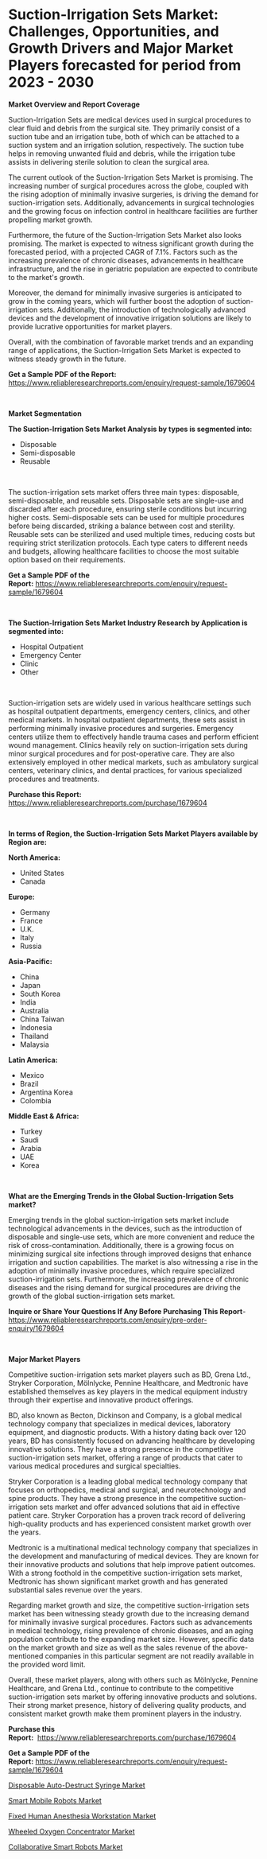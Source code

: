 <p><h1>Suction-Irrigation Sets Market: Challenges, Opportunities, and Growth Drivers and Major Market Players forecasted for period from 2023 - 2030</h1></p><p><strong>Market Overview and Report Coverage</strong></p>
<p><p>Suction-Irrigation Sets are medical devices used in surgical procedures to clear fluid and debris from the surgical site. They primarily consist of a suction tube and an irrigation tube, both of which can be attached to a suction system and an irrigation solution, respectively. The suction tube helps in removing unwanted fluid and debris, while the irrigation tube assists in delivering sterile solution to clean the surgical area.</p><p>The current outlook of the Suction-Irrigation Sets Market is promising. The increasing number of surgical procedures across the globe, coupled with the rising adoption of minimally invasive surgeries, is driving the demand for suction-irrigation sets. Additionally, advancements in surgical technologies and the growing focus on infection control in healthcare facilities are further propelling market growth.</p><p>Furthermore, the future of the Suction-Irrigation Sets Market also looks promising. The market is expected to witness significant growth during the forecasted period, with a projected CAGR of 7.1%. Factors such as the increasing prevalence of chronic diseases, advancements in healthcare infrastructure, and the rise in geriatric population are expected to contribute to the market's growth.</p><p>Moreover, the demand for minimally invasive surgeries is anticipated to grow in the coming years, which will further boost the adoption of suction-irrigation sets. Additionally, the introduction of technologically advanced devices and the development of innovative irrigation solutions are likely to provide lucrative opportunities for market players.</p><p>Overall, with the combination of favorable market trends and an expanding range of applications, the Suction-Irrigation Sets Market is expected to witness steady growth in the future.</p></p>
<p><strong>Get a Sample PDF of the Report:</strong> <a href="https://www.reliableresearchreports.com/enquiry/request-sample/1679604">https://www.reliableresearchreports.com/enquiry/request-sample/1679604</a></p>
<p>&nbsp;</p>
<p><strong>Market Segmentation</strong></p>
<p><strong>The Suction-Irrigation Sets Market Analysis by types is segmented into:</strong></p>
<p><ul><li>Disposable</li><li>Semi-disposable</li><li>Reusable</li></ul></p>
<p>&nbsp;</p>
<p><p>The suction-irrigation sets market offers three main types: disposable, semi-disposable, and reusable sets. Disposable sets are single-use and discarded after each procedure, ensuring sterile conditions but incurring higher costs. Semi-disposable sets can be used for multiple procedures before being discarded, striking a balance between cost and sterility. Reusable sets can be sterilized and used multiple times, reducing costs but requiring strict sterilization protocols. Each type caters to different needs and budgets, allowing healthcare facilities to choose the most suitable option based on their requirements.</p></p>
<p><strong>Get a Sample PDF of the Report:</strong>&nbsp;<a href="https://www.reliableresearchreports.com/enquiry/request-sample/1679604">https://www.reliableresearchreports.com/enquiry/request-sample/1679604</a></p>
<p>&nbsp;</p>
<p><strong>The Suction-Irrigation Sets Market Industry Research by Application is segmented into:</strong></p>
<p><ul><li>Hospital Outpatient</li><li>Emergency Center</li><li>Clinic</li><li>Other</li></ul></p>
<p>&nbsp;</p>
<p><p>Suction-irrigation sets are widely used in various healthcare settings such as hospital outpatient departments, emergency centers, clinics, and other medical markets. In hospital outpatient departments, these sets assist in performing minimally invasive procedures and surgeries. Emergency centers utilize them to effectively handle trauma cases and perform efficient wound management. Clinics heavily rely on suction-irrigation sets during minor surgical procedures and for post-operative care. They are also extensively employed in other medical markets, such as ambulatory surgical centers, veterinary clinics, and dental practices, for various specialized procedures and treatments.</p></p>
<p><strong>Purchase this Report:</strong>&nbsp; <a href="https://www.reliableresearchreports.com/purchase/1679604">https://www.reliableresearchreports.com/purchase/1679604</a></p>
<p>&nbsp;</p>
<p><strong>In terms of Region, the Suction-Irrigation Sets Market Players available by Region are:</strong></p>
<p>
    <p> <strong> North America: </strong>
        <ul>
            <li>United States</li>
            <li>Canada</li>
        </ul>
        </p> 
    <p> <strong> Europe: </strong>
        <ul>
            <li>Germany</li>
            <li>France</li>
            <li>U.K.</li>
            <li>Italy</li>
            <li>Russia</li>
        </ul>
        </p> 
    <p> <strong> Asia-Pacific: </strong>
        <ul>
            <li>China</li>
            <li>Japan</li>
            <li>South Korea</li>
            <li>India</li>
            <li>Australia</li>
            <li>China Taiwan</li>
            <li>Indonesia</li>
            <li>Thailand</li>
            <li>Malaysia</li>
        </ul>
        </p> 
    <p> <strong> Latin America: </strong>
        <ul>
            <li>Mexico</li>
            <li>Brazil</li>
            <li>Argentina Korea</li>
            <li>Colombia</li>
        </ul>
        </p> 
    <p> <strong> Middle East & Africa: </strong>
        <ul>
            <li>Turkey</li>
            <li>Saudi</li>
            <li>Arabia</li>
            <li>UAE</li>
            <li>Korea</li>
        </ul>
    </p>
    </p>
<p>&nbsp;</p>
<p><strong>What are the Emerging Trends in the Global Suction-Irrigation Sets market?</strong></p>
<p><p>Emerging trends in the global suction-irrigation sets market include technological advancements in the devices, such as the introduction of disposable and single-use sets, which are more convenient and reduce the risk of cross-contamination. Additionally, there is a growing focus on minimizing surgical site infections through improved designs that enhance irrigation and suction capabilities. The market is also witnessing a rise in the adoption of minimally invasive procedures, which require specialized suction-irrigation sets. Furthermore, the increasing prevalence of chronic diseases and the rising demand for surgical procedures are driving the growth of the global suction-irrigation sets market.</p></p>
<p><strong>Inquire or Share Your Questions If Any Before Purchasing This Report</strong>- <a href="https://www.reliableresearchreports.com/enquiry/pre-order-enquiry/1679604">https://www.reliableresearchreports.com/enquiry/pre-order-enquiry/1679604</a></p>
<p>&nbsp;</p>
<p><strong>Major Market Players</strong></p>
<p><p>Competitive suction-irrigation sets market players such as BD, Grena Ltd., Stryker Corporation, Mölnlycke, Pennine Healthcare, and Medtronic have established themselves as key players in the medical equipment industry through their expertise and innovative product offerings.</p><p>BD, also known as Becton, Dickinson and Company, is a global medical technology company that specializes in medical devices, laboratory equipment, and diagnostic products. With a history dating back over 120 years, BD has consistently focused on advancing healthcare by developing innovative solutions. They have a strong presence in the competitive suction-irrigation sets market, offering a range of products that cater to various medical procedures and surgical specialties.</p><p>Stryker Corporation is a leading global medical technology company that focuses on orthopedics, medical and surgical, and neurotechnology and spine products. They have a strong presence in the competitive suction-irrigation sets market and offer advanced solutions that aid in effective patient care. Stryker Corporation has a proven track record of delivering high-quality products and has experienced consistent market growth over the years.</p><p>Medtronic is a multinational medical technology company that specializes in the development and manufacturing of medical devices. They are known for their innovative products and solutions that help improve patient outcomes. With a strong foothold in the competitive suction-irrigation sets market, Medtronic has shown significant market growth and has generated substantial sales revenue over the years.</p><p>Regarding market growth and size, the competitive suction-irrigation sets market has been witnessing steady growth due to the increasing demand for minimally invasive surgical procedures. Factors such as advancements in medical technology, rising prevalence of chronic diseases, and an aging population contribute to the expanding market size. However, specific data on the market growth and size as well as the sales revenue of the above-mentioned companies in this particular segment are not readily available in the provided word limit.</p><p>Overall, these market players, along with others such as Mölnlycke, Pennine Healthcare, and Grena Ltd., continue to contribute to the competitive suction-irrigation sets market by offering innovative products and solutions. Their strong market presence, history of delivering quality products, and consistent market growth make them prominent players in the industry.</p></p>
<p><strong>Purchase this Report:</strong>&nbsp;&nbsp;<a href="https://www.reliableresearchreports.com/purchase/1679604">https://www.reliableresearchreports.com/purchase/1679604</a></p>
<p></p>
<p><strong>Get a Sample PDF of the Report:</strong>&nbsp;<a href="https://www.reliableresearchreports.com/enquiry/request-sample/1679604">https://www.reliableresearchreports.com/enquiry/request-sample/1679604</a></p>
<p><p><a href="https://github.com/merzlyukov93/Market-Research-Report-List-1/blob/main/disposable-auto-destruct-syringe-market.md">Disposable Auto-Destruct Syringe Market</a></p><p><a href="https://medium.com/@stoneernser2023/smart-mobile-robots-market-furnishes-information-on-market-share-market-trends-and-market-growth-5905dc8670cc">Smart Mobile Robots Market</a></p><p><a href="https://www.linkedin.com/pulse/fixed-human-anesthesia-workstation-market-size-share-global-yiznf/">Fixed Human Anesthesia Workstation Market</a></p><p><a href="https://www.linkedin.com/pulse/wheeled-oxygen-concentrator-market-size-2023-2030-global-iyobf/">Wheeled Oxygen Concentrator Market</a></p><p><a href="https://medium.com/@saigemarvin1946/collaborative-smart-robots-market-report-reveals-the-latest-trends-and-growth-opportunities-of-this-81cf3449d9a1">Collaborative Smart Robots Market</a></p></p>